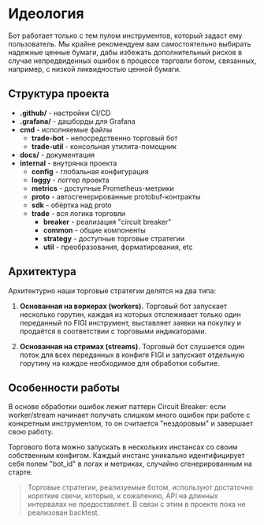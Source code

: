 # Идеология

Бот работает только с тем пулом инструментов, который задаст ему пользователь.
Мы крайне рекомендуем вам самостоятельно выбирать надежные ценные бумаги, дабы
избежать дополнительный рисков в случае непредвиденных ошибок в процессе торговли 
ботом, связанных, например, с низкой ликвидностью ценной бумаги.

## Структура проекта

- **.github/** - настройки CI/CD
- **.grafana/** - дашборды для Grafana
- **cmd** - исполняемые файлы
    - **trade-bot** - непосредственно торговый бот
    - **trade-util** - консольная утилита-помощник
- **docs/** - документация
- **internal** - внутрянка проекта
    - **config** - глобальная конфигурация
    - **loggy** - логгер проекта
    - **metrics** - доступные Prometheus-метрики
    - **proto** - автосгенерированные protobuf-контракты
    - **sdk** - обёртка над proto
    - **trade** - вся логика торговли
        - **breaker** - реализация "circuit breaker"
        - **common** - общие компоненты
        - **strategy** - доступные торговые стратегии
        - **util** - преобразования, форматирования, etc

## Архитектура

Архитектурно наши торговые стратегии делятся на два типа:

1. **Основанная на воркерах (workers).** Торговый бот запускает несколько горутин, каждая из 
которых отслеживает только один переданный по FIGI инструмент, выставляет заявки
на покупку и продаётся в соответствии с торговыми индикаторами.

2. **Основанная на стримах (streams).** Торговый бот слушается один поток для всех переданных
в конфиге FIGI и запускает отдельную горутину на каждое необходимое для обработки событие.

## Особенности работы

В основе обработки ошибок лежит паттерн Circuit Breaker: если worker/stream начинает 
получать слишком много ошибок при работе с конкретным инструментом, то он считается
"нездоровым" и завершает свою работу.

Торгового бота можно запускать в нескольких инстансах со своим собственным конфигом.
Каждый инстанс уникально идентифицирует себя полем "bot_id" в логах и метриках, 
случайно сгенерированным на старте.

> Торговые стратегии, реализуемые ботом, используют достаточно короткие свечи,
> которые, к сожалению, API на длинных интервалах не предоставляет. В связи с этим
> в проекте пока не реализован backtest. 
